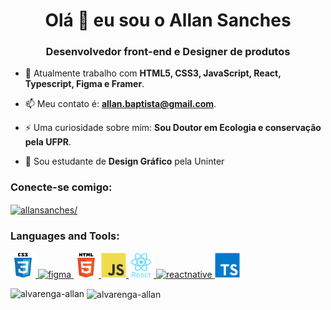 <h1 align="center">Olá 👋 eu sou o Allan Sanches</h1>
<h3 align="center">Desenvolvedor front-end e Designer de produtos</h3>

- 🌱 Atualmente trabalho com  **HTML5, CSS3, JavaScript, React, Typescript, Figma e Framer**.

- 📫 Meu contato é: **allan.baptista@gmail.com**.

- ⚡ Uma curiosidade sobre mim: **Sou Doutor em Ecologia e conservação pela UFPR**.

- 🔭 Sou estudante de **Design Gráfico** pela Uninter

<h3 align="left">Conecte-se comigo:</h3>
<p align="left">
<a href="https://linkedin.com/in/allanmsanches/" target="blank"><img align="center" src="https://raw.githubusercontent.com/rahuldkjain/github-profile-readme-generator/master/src/images/icons/Social/linked-in-alt.svg" alt="allansanches/" height="30" width="40" /></a>
</p>

<h3 align="left">Languages and Tools:</h3>
<p align="left"> <a href="https://www.w3schools.com/css/" target="_blank" rel="noreferrer"> <img src="https://raw.githubusercontent.com/devicons/devicon/master/icons/css3/css3-original-wordmark.svg" alt="css3" width="40" height="40"/> </a> <a href="https://www.figma.com/" target="_blank" rel="noreferrer"> <img src="https://www.vectorlogo.zone/logos/figma/figma-icon.svg" alt="figma" width="40" height="40"/> </a> <a href="https://www.w3.org/html/" target="_blank" rel="noreferrer"> <img src="https://raw.githubusercontent.com/devicons/devicon/master/icons/html5/html5-original-wordmark.svg" alt="html5" width="40" height="40"/> </a> <a href="https://developer.mozilla.org/en-US/docs/Web/JavaScript" target="_blank" rel="noreferrer"> <img src="https://raw.githubusercontent.com/devicons/devicon/master/icons/javascript/javascript-original.svg" alt="javascript" width="40" height="40"/> </a> <a href="https://reactjs.org/" target="_blank" rel="noreferrer"> <img src="https://raw.githubusercontent.com/devicons/devicon/master/icons/react/react-original-wordmark.svg" alt="react" width="40" height="40"/> </a> <a href="https://reactnative.dev/" target="_blank" rel="noreferrer"> <img src="https://reactnative.dev/img/header_logo.svg" alt="reactnative" width="40" height="40"/> </a> <a href="https://www.typescriptlang.org/" target="_blank" rel="noreferrer"> <img src="https://raw.githubusercontent.com/devicons/devicon/master/icons/typescript/typescript-original.svg" alt="typescript" width="40" height="40"/> </a> </p>

<p><img align="left" src="https://github-readme-stats.vercel.app/api/top-langs?username=alvarenga-allan&show_icons=true&locale=en&layout=compact" alt="alvarenga-allan" /></p>

<p>&nbsp;<img align="center" src="https://github-readme-stats.vercel.app/api?username=alvarenga-allan&show_icons=true&locale=en" alt="alvarenga-allan" /></p>
